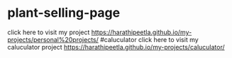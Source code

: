 # plant-selling-page
click here to visit my project https://harathipeetla.github.io/my-projects/personal%20projects/
#caluculator
click here to visit my caluculator project https://harathipeetla.github.io/my-projects/caluculator/
